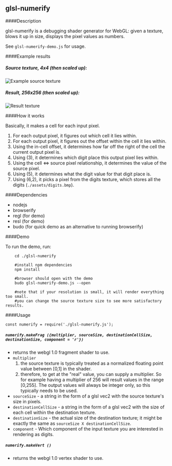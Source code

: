
glsl-numerify
---


####Description

glsl-numerify is a debugging shader generator for WebGL: given a texture, blows it up in size,
displays the pixel values as numbers.

See `glsl-numerify-demo.js` for usage.

####Example results

##### **Source texture, 4x4 (then scaled up)**:
![Example source texture](https://raw.githubusercontent.com/realazthat/glsl-numerify/master/docs/numerify-4x4-exemplar-scaled-up.png)

##### **Result, 256x256 (then scaled up)**:
![Result texture](https://raw.githubusercontent.com/realazthat/glsl-numerify/master/docs/numerify-4x4-result.png)

####How it works

Basically, it makes a cell for each input pixel.

1. For each output pixel, it figures out which cell it lies within.
2. For each output pixel, it figures out the offset within the cell it lies within.
3. Using the in-cell offset, it determines how far off the right of the cell the current
    output pixel is.
4. Using (3), it determines which digit place this output pixel lies within.
5. Using the cell <=> source pixel relationship, it determines the value of the source pixel.
6. Using (5), it determines what the digit value for that digit place is.
7. Using (6,2), it picks a pixel from the digits texture, which stores all the digits (`./assets/digits.bmp`).


####Dependencies

* nodejs
* browserify
* regl (for demo)
* resl (for demo)
* budo (for quick demo as an alternative to running browserify) 


####Demo

To run the demo, run:

```
    cd ./glsl-numerify
    
    #install npm dependencies
    npm install
    
    #browser should open with the demo
    budo glsl-numerify-demo.js --open

    #note that if your resolution is small, it will render everything too small.
    #you can change the source texture size to see more satisfactory results.

```

####Usage

```
const numerify = require('./glsl-numerify.js');
```

##### `numerify.makeFrag ({multiplier, sourceSize, destinationCellSize, destinationSize, component = 'r'})`


* returns the webgl 1.0 fragment shader to use.
* `multiplier`
    1. the source texture is typically treated as a normalized floating point value between [0,1] in the shader.
    2. therefore, to get at the "real" value, you can supply a multiplier. So for example having a multiplier of
        256 will result values in the range [0,255]. The output values will always be integer only, so this
        typically needs to be used.
* `sourceSize` - a string in the form of a glsl vec2 with the source texture's size in pixels.
* `destinationCellSize` - a string in the form of a glsl vec2 with the size of each cell within the destination texture.
* `destinationSize` - the actual size of the destination texture; it might be exactly the same as
                      `sourceSize X destinationCellSize`.
* `component` - Which component of the input texture you are interested in rendering as digits.

##### `numerify.makeVert ()`

* returns the webgl 1.0 vertex shader to use.

